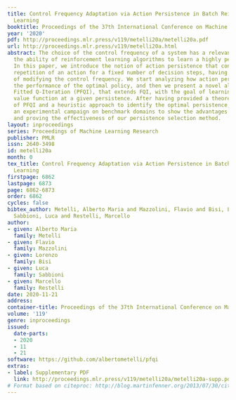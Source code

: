 ```yaml
---
title: Control Frequency Adaptation via Action Persistence in Batch Reinforcement
  Learning
booktitle: Proceedings of the 37th International Conference on Machine Learning
year: '2020'
pdf: http://proceedings.mlr.press/v119/metelli20a/metelli20a.pdf
url: http://proceedings.mlr.press/v119/metelli20a.html
abstract: The choice of the control frequency of a system has a relevant impact on
  the ability of reinforcement learning algorithms to learn a highly performing policy.
  In this paper, we introduce the notion of action persistence that consists in the
  repetition of an action for a fixed number of decision steps, having the effect
  of modifying the control frequency. We start analyzing how action persistence affects
  the performance of the optimal policy, and then we present a novel algorithm, Persistent
  Fitted Q-Iteration (PFQI), that extends FQI, with the goal of learning the optimal
  value function at a given persistence. After having provided a theoretical study
  of PFQI and a heuristic approach to identify the optimal persistence, we present
  an experimental campaign on benchmark domains to show the advantages of action persistence
  and proving the effectiveness of our persistence selection method.
layout: inproceedings
series: Proceedings of Machine Learning Research
publisher: PMLR
issn: 2640-3498
id: metelli20a
month: 0
tex_title: Control Frequency Adaptation via Action Persistence in Batch Reinforcement
  Learning
firstpage: 6862
lastpage: 6873
page: 6862-6873
order: 6862
cycles: false
bibtex_author: Metelli, Alberto Maria and Mazzolini, Flavio and Bisi, Lorenzo and
  Sabbioni, Luca and Restelli, Marcello
author:
- given: Alberto Maria
  family: Metelli
- given: Flavio
  family: Mazzolini
- given: Lorenzo
  family: Bisi
- given: Luca
  family: Sabbioni
- given: Marcello
  family: Restelli
date: 2020-11-21
address: 
container-title: Proceedings of the 37th International Conference on Machine Learning
volume: '119'
genre: inproceedings
issued:
  date-parts:
  - 2020
  - 11
  - 21
software: https://github.com/albertometelli/pfqi
extras:
- label: Supplementary PDF
  link: http://proceedings.mlr.press/v119/metelli20a/metelli20a-supp.pdf
# Format based on citeproc: http://blog.martinfenner.org/2013/07/30/citeproc-yaml-for-bibliographies/
---
```

